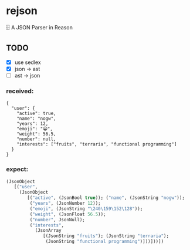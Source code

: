 # rejson
🗄️ A JSON Parser in Reason

## TODO

- [x] use sedlex
- [x] json -> ast 
- [ ] ast -> json

### received:
```
{
  "user": {
    "active": true,
    "name": "nogw",
    "years": 12,
    "emoji": "😀",
    "weight": 56.5,
    "number": null,
    "interests": ["fruits", "terraria", "functional programming"]
  }
}
```
 
### expect: 
```ocaml
(JsonObject
   [("user",
     (JsonObject
        [("active", (JsonBool true)); ("name", (JsonString "nogw"));
         ("years", (JsonNumber 12));
         ("emoji", (JsonString "\240\159\152\128"));
         ("weight", (JsonFloat 56.5));
         ("number", JsonNull);
         ("interests",
           (JsonArray
              [(JsonString "fruits"); (JsonString "terraria");
               (JsonString "functional programming")]))]))])
```
